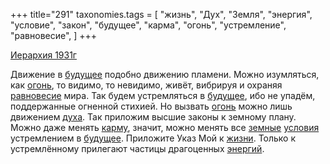 +++
title="291"
taxonomies.tags = [
 "жизнь",
 "Дух",
 "Земля",
 "энергия",
 "условие",
 "закон",
 "будущее",
 "карма",
 "огонь",
 "устремление",
 "равновесие",
]
+++

[Иерархия 1931г](/agni/1931)

Движение в [будущее](/tags/будущее) подобно движению пламени. Можно изумляться, как [огонь](/tags/огонь), то видимо, то невидимо, живёт, вибрируя и охраняя [равновесие](/tags/равновесие) мира. Так будем устремляться в [будущее](/tags/будущее), ибо не упадём, поддержанные огненной стихией. Но вызвать [огонь](/tags/огонь) можно лишь движением [духа](/tags/Дух). Так приложим высшие законы к земному плану. Можно даже менять [карму](/tags/карма), значит, можно менять все [земные](/tags/Земля) [условия](/tags/условие) устремлением в [будущее](/tags/будущее). Приложите Указ Мой к [жизни](/tags/жизнь). Только к устремлённому прилегают частицы драгоценных [энергий](/tags/энергия).   

